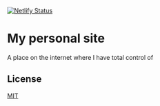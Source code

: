 [![Netlify Status](https://api.netlify.com/api/v1/badges/a382071d-9411-468b-9728-95392a71ba47/deploy-status)](https://app.netlify.com/sites/vibrant-bohr-1eb6d5/deploys)

# My personal site

A place on the internet where I have total control of

## License

[MIT](https://choosealicense.com/licenses/mit/)
